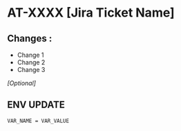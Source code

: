 # AT-XXXX [Jira Ticket Name]

## Changes : 

- Change 1
- Change 2
- Change 3

*[Optional]*

## ENV UPDATE

```env
VAR_NAME = VAR_VALUE
```



